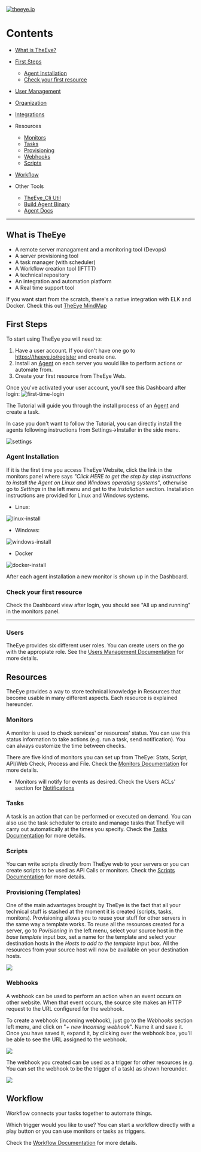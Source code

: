 [![theeye.io](https://theeye.io/img/logo2.png)](https://theeye.io)

# Contents
  - [What is TheEye?](#what-is-theeye)
  - [First Steps](#first-steps)
    - [Agent Installation](#agent-installation)
    - [Check your first resource](#check-your-first-resource)

  - [User Management](users)
  - [Organization](#organization)
  - [Integrations](#integrations)

  - Resources
    - [Monitors](#monitors)
    - [Tasks](#tasks)
    - [Provisioning](#provisioning-templates)
    - [Webhooks](#webhooks)
    - [Scripts](#scripts)

  - [Workflow](#workflow)

  - Other Tools
    - [TheEye_Cli Util](cli)
    - [Build Agent Binary](agent/binary_build.md)
    - [Agent Docs](agent)

------------------

## What is TheEye
  * A remote server managament and a monitoring tool (Devops)
  * A server provisioning tool
  * A task manager (with scheduler)
  * A Workflow creation tool (IFTTT)
  * A technical repository
  * An integration and automation platform
  * A Real time support tool


If you want start from the scratch, there's a native integration with ELK and Docker.
Check this out [TheEye MindMap](https://atlas.mindmup.com/2017/11/7f1f2fb0d53611e7a974c121a32f69bf/theeye_functional_mindmap_es/index.html)


## First Steps
To start using TheEye you will need to:

  1. Have a user account. If you don't have one go to https://theeye.io/register and create one.
  2. Install an [Agent](agent/install.md) on each server you would like to perform actions or automate from.
  3. Create your first resource from TheEye Web.

Once you've activated your user account, you'll see this Dashboard after login:
![first-time-login](images/FirstTimeLogin.jpg)

The Tutorial will guide you through the install process of an [Agent](agent/install.md) and create a task.

In case you don't want to follow the Tutorial, you can directly install the agents following instructions from Settings->Installer in the side menu.

![settings](images/Settings.jpg)

### Agent Installation
If it is the first time you access TheEye Website, click the link in the monitors panel where says _"Click HERE to get the step by step instructions to install the Agent on Linux and Windows operating systems"_, otherwise go to _Settings_ in the left menu and get to the _Installation_ section. Installation instructions are provided for Linux and Windows systems.

+ Linux:

![linux-install](images/LinuxAgentInstall.jpg)

+ Windows:

![windows-install](images/WindowsAgentInstall.jpg)

+ Docker

![docker-install](images/DockerAgentInstall.jpg)

After each agent installation a new monitor is shown up in the Dashboard.

### Check your first resource
Check the Dashboard view after login, you should see "All up and running" in the monitors panel.

------------------------------

### Users
TheEye provides six different user roles. You can create users on the go with the appropiate role.
See the [Users Management Documentation](users) for more details.

## Resources
TheEye provides a way to store technical knowledge in Resources that become usable in many different aspects. Each resource is explained hereunder.

### Monitors
A monitor is used to check services' or resources' status. You can use this status information to take actions (e.g. run a task, send notification).
You can always customize the time between checks.

There are five kind of monitors you can set up from TheEye: Stats, Script, API/Web Check, Process and File.
Check the [Monitors Documentation](monitors) for more details.

+ Monitors will notify for events as desired. Check the Users ACLs' section for [Notifications](users#acls-1)

### Tasks
A task is an action that can be performed or executed on demand. You can also use the task scheduler to create and manage tasks that TheEye will carry out automatically at the times you specify. Check the [Tasks Documentation](tasks) for more details.


### Scripts
You can write scripts directly from TheEye web to your servers or you can create scripts to be used as API Calls or monitors.
Check the [Scripts Documentation](scripts) for more details.


### Provisioning (Templates)

One of the main advantages brought by TheEye is the fact that all your technical stuff is stashed at the moment it is created (scripts, tasks, monitors). Provisioning allows you to reuse your stuff for other servers in the same way a template works.
To reuse all the resources created for a server, go to _Povisioning_ in the left menu, select your source host in the _base template_ input box, set a name for the template and select your destination hosts in the _Hosts to add to the template_ input box.
All the resources from your source host will now be available on your destination hosts.

![](https://github.com/patobas/docs/blob/master/template.gif)

### Webhooks
A webhook can be used to perform an action when an event occurs on other website. When that event occurs, the source site makes an HTTP request to the URL configured for the webhook.

To create a webhook (incoming webhook), just go to the _Webhooks_ section left menu, and click on "_+ new Incoming webhook_". Name it and save it. Once you have saved it, expand it, by clicking over the webhook box, you'll be able to see the URL assigned to the webhook.

![](images/webhookexpanded.jpg)

The webhook you created can be used as a trigger for other resources (e.g. You can set the webhook to be the trigger of a task) as shown hereunder.

![](https://github.com/patobas/docs/blob/master/webhook.gif)


## Workflow

Workflow connects your tasks together to automate things.

Which trigger would you like to use?
You can start a workflow directly with a play button or you can use monitors or tasks as triggers.

Check the [Workflow Documentation](workflow) for more details.
